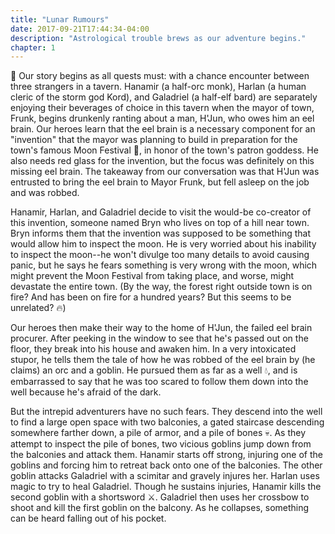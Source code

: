 ```yaml
---
title: "Lunar Rumours"
date: 2017-09-21T17:44:34-04:00
description: "Astrological trouble brews as our adventure begins."
chapter: 1
---
```


🍻 Our story begins as all quests must: with a chance encounter between three strangers in a tavern. Hanamir (a half-orc monk), Harlan (a human cleric of the storm god Kord), and Galadriel (a half-elf bard) are separately enjoying their beverages of choice in this tavern when the mayor of town, Frunk, begins drunkenly ranting about a man, H'Jun, who owes him an eel brain. Our heroes learn that the eel brain is a necessary component for an "invention" that the mayor was planning to build in preparation for the town's famous Moon Festival 🌙, in honor of the town's patron goddess. He also needs red glass for the invention, but the focus was definitely on this missing eel brain. The takeaway from our conversation was that H'Jun was entrusted to bring the eel brain to Mayor Frunk, but fell asleep on the job and was robbed.

Hanamir, Harlan, and Galadriel decide to visit the would-be co-creator of this invention, someone named Bryn who lives on top of a hill near town. Bryn informs them that the invention was supposed to be something that would allow him to inspect the moon. He is very worried about his inability to inspect the moon--he won't divulge too many details to avoid causing panic, but he says he fears something is very wrong with the moon, which might prevent the Moon Festival from taking place, and worse, might devastate the entire town. (By the way, the forest right outside town is on fire? And has been on fire for a hundred years? But this seems to be unrelated? 🔥)

Our heroes then make their way to the home of H'Jun, the failed eel brain procurer. After peeking in the window to see that he's passed out on the floor, they break into his house and awaken him. In a very intoxicated stupor, he tells them the tale of how he was robbed of the eel brain by (he claims) an orc and a goblin. He pursued them as far as a well 💧, and is embarrassed to say that he was too scared to follow them down into the well because he's afraid of the dark.

But the intrepid adventurers have no such fears. They descend into the well to find a large open space with two balconies, a gated staircase descending somewhere farther down, a pile of armor, and a pile of bones 💀. As they attempt to inspect the pile of bones, two vicious goblins jump down from the balconies and attack them. Hanamir starts off strong, injuring one of the goblins and forcing him to retreat back onto one of the balconies. The other goblin attacks Galadriel with a scimitar and gravely injures her. Harlan uses magic to try to heal Galadriel. Though he sustains injuries, Hanamir kills the second goblin with a shortsword ⚔. Galadriel then uses her crossbow to shoot and kill the first goblin on the balcony. As he collapses, something can be heard falling out of his pocket.
